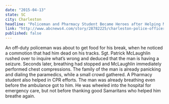 ```yaml
---
date: "2015-04-13"
state: SC
city: Charleston
headline: "Policeman and Pharmacy Student Became Heroes after Helping Man "
link: "http://www.abcnews4.com/story/28782225/charleston-police-officer-gives-cpr-to-man-during-second-sunday "
published: false
---
```


An off-duty policeman was about to get food for his break, when he noticed a commotion that had him dead on his tracks. Sgt. Patrick McLaughlin rushed over to inquire what’s wrong and deduced that the man is having a seizure. Seconds later, breathing had stopped and McLaughlin immediately performed chest compressions. The family of the man is already panicking and dialing the paramedics, while a small crowd gathered. A Pharmacy student also helped in CPR efforts. The man was already breathing even before the ambulance got to him. He was wheeled into the hospital for emergency care, but not before thanking good Samaritans who helped him breathe again.
